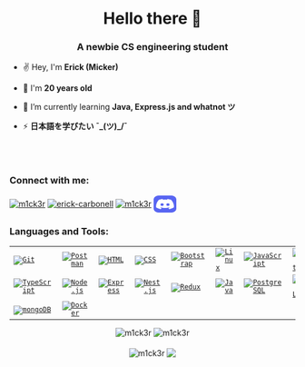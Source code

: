<h1 align="center">Hello there 👋</h1>
<h3 align="center">A newbie CS engineering student</h3>

-  ✌️ Hey, I'm **Erick (Micker)**

-  🐢 I'm **20 years old**

- 🌱 I’m currently learning **Java, Express.js and whatnot ツ**

- ⚡ **日本語を学びたい ¯\_(ツ)_/¯**

<br/>
<br/>

<h3 align="left">Connect with me:</h3>
<p align="left">
  <a href="https://twitter.com/m1ck3r" target="blank"><img align="center" src="https://raw.githubusercontent.com/rahuldkjain/github-profile-readme-generator/master/src/images/icons/Social/twitter.svg" alt="m1ck3r" height="30" width="40" /></a>
  <a href="https://linkedin.com/in/erick-carbonell" target="blank"><img align="center" src="https://raw.githubusercontent.com/rahuldkjain/github-profile-readme-generator/master/src/images/icons/Social/linked-in-alt.svg" alt="erick-carbonell" height="30" width="40" /></a>
  <a href="https://instagram.com/m1ck3r" target="blank"><img align="center" src="https://raw.githubusercontent.com/rahuldkjain/github-profile-readme-generator/master/src/images/icons/Social/instagram.svg" alt="m1ck3r" height="30" width="40" /></a>
  <a href="https://discord.com/users/605919122764857358" target="blank"><img align="center" src="https://github.com/patrickpiccini/devicons/blob/main/lambda/icons/Discord.svg" alt="m1ck3r" height="30" width="40" /></a>
</p>

<h3 align="left">Languages and Tools:</h3>
<div align="center">
	<table>
		<tr>
			<td><code><a href="https://git-scm.com/" target="_blank" rel="noreferrer"><img width="50" src="https://raw.githubusercontent.com/marwin1991/profile-technology-icons/refs/heads/main/icons/git.png" alt="Git" title="Git"/></code></td>
			<td><code><a href="https://postman.com" target="_blank" rel="noreferrer"><img width="50" src="https://raw.githubusercontent.com/marwin1991/profile-technology-icons/refs/heads/main/icons/postman.png" alt="Postman" title="Postman"/></code></td>
			<td><code><a href="https://www.w3.org/html/" target="_blank" rel="noreferrer"><img width="50" src="https://raw.githubusercontent.com/marwin1991/profile-technology-icons/refs/heads/main/icons/html.png" alt="HTML" title="HTML"/></code></td>
			<td><code><a href="https://www.w3schools.com/css/" target="_blank" rel="noreferrer"><img width="50" src="https://raw.githubusercontent.com/marwin1991/profile-technology-icons/refs/heads/main/icons/css.png" alt="CSS" title="CSS"/></code></td>
			<td><code><a href="https://getbootstrap.com" target="_blank" rel="noreferrer"><img width="50" src="https://raw.githubusercontent.com/marwin1991/profile-technology-icons/refs/heads/main/icons/bootstrap.png" alt="Bootstrap" title="Bootstrap"/></code></td>
			<td><code><a href="https://www.linux.org/" target="_blank" rel="noreferrer"><img width="50" src="https://raw.githubusercontent.com/marwin1991/profile-technology-icons/refs/heads/main/icons/linux.png" alt="Linux" title="Linux"/></code></td>
			<td><code><a href="https://developer.mozilla.org/en-US/docs/Web/JavaScript" target="_blank" rel="noreferrer"><img width="50" src="https://raw.githubusercontent.com/marwin1991/profile-technology-icons/refs/heads/main/icons/javascript.png" alt="JavaScript" title="JavaScript"/></code></td>
			<td><code><a href="https://reactjs.org/" target="_blank" rel="noreferrer"><img width="50" src="https://raw.githubusercontent.com/marwin1991/profile-technology-icons/refs/heads/main/icons/react.png" alt="React" title="React"/></code></td>
		</tr>
		<tr>
			<td><code><a href="https://www.typescriptlang.org/" target="_blank" rel="noreferrer"><img width="50" src="https://raw.githubusercontent.com/marwin1991/profile-technology-icons/refs/heads/main/icons/typescript.png" alt="TypeScript" title="TypeScript"/></code></td>
			<td><code><a href="https://nodejs.org" target="_blank" rel="noreferrer"><img width="50" src="https://raw.githubusercontent.com/marwin1991/profile-technology-icons/refs/heads/main/icons/node_js.png" alt="Node.js" title="Node.js"/></code></td>
			<td><code><a href="https://expressjs.com" target="_blank" rel="noreferrer"><img width="50" src="https://raw.githubusercontent.com/marwin1991/profile-technology-icons/refs/heads/main/icons/express.png" alt="Express" title="Express"/></code></td>
			<td><code><a href="https://nestjs.com/" target="_blank" rel="noreferrer"><img width="50" src="https://raw.githubusercontent.com/marwin1991/profile-technology-icons/refs/heads/main/icons/nest_js.png" alt="Nest.js" title="Nest.js"/></code></td>
			<td><code><a href="https://redux.js.org" target="_blank" rel="noreferrer"><img width="50" src="https://raw.githubusercontent.com/marwin1991/profile-technology-icons/refs/heads/main/icons/redux.png" alt="Redux" title="Redux"/></code></td>
			<td><code><a href="https://www.java.com" target="_blank" rel="noreferrer"><img width="50" src="https://raw.githubusercontent.com/marwin1991/profile-technology-icons/refs/heads/main/icons/java.png" alt="Java" title="Java"/></code></td>
			<td><code><a href="https://www.postgresql.org" target="_blank" rel="noreferrer"><img width="50" src="https://raw.githubusercontent.com/marwin1991/profile-technology-icons/refs/heads/main/icons/postgresql.png" alt="PostgreSQL" title="PostgreSQL"/></code></td>
			<td><code><a href="https://www.mysql.com/" target="_blank" rel="noreferrer"><img width="50" src="https://raw.githubusercontent.com/marwin1991/profile-technology-icons/refs/heads/main/icons/mysql.png" alt="MySQL" title="MySQL"/></code></td>
		</tr>
		<tr>
			<td><code><a href="https://www.mongodb.com/" target="_blank" rel="noreferrer"><img width="50" src="https://raw.githubusercontent.com/marwin1991/profile-technology-icons/refs/heads/main/icons/mongodb.png" alt="mongoDB" title="mongoDB"/></code></td>
			<td><code><a href="https://www.docker.com/" target="_blank" rel="noreferrer"><img width="50" src="https://raw.githubusercontent.com/marwin1991/profile-technology-icons/refs/heads/main/icons/docker.png" alt="Docker" title="Docker"/></code></td>
		</tr>
	</table>
</div>

<p align="center">
  <img height="50%" width="auto" src="https://github-readme-stats.vercel.app/api?username=m1ck3r&show_icons=true&theme=highcontrast&locale=en&count_private=true&hide_border=true&bg_color=00000000" alt="m1ck3r" />
  <img height="50%" width="auto" src="https://github-readme-stats.vercel.app/api/top-langs/?username=m1ck3r&layout=compact&theme=highcontrast&langs_count=6&hide=css&hide_border=true&bg_color=00000000&exclude_repo=ProyTEI" alt="m1ck3r" />
  <br/>
  <br/>
  <img height="50%" width="auto" align="center" src="https://github-readme-streak-stats.herokuapp.com/?user=m1ck3r&theme=highcontrast&hide_border=true&background=FFFFFF00" alt="m1ck3r" />
  <img align="center" height="200" src="https://i.pinimg.com/originals/93/e0/70/93e070dd929400ac52062f0d7645e088.gif" />
  <br/>
  <br/>
</p>
